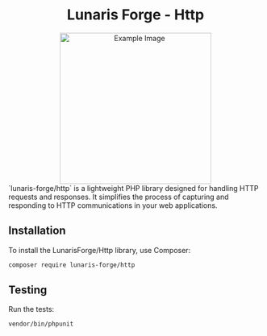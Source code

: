 
<div style="text-align: center;">
    <h1>Lunaris Forge - Http</h1>
    <img src="https://i.imgur.com/QrhQToR.jpeg" alt="Example Image" width="300"/>
</div>
`lunaris-forge/http` is a lightweight PHP library designed for handling HTTP requests and responses. It simplifies the
process of capturing and responding to HTTP communications in your web applications.

## Installation

To install the LunarisForge/Http library, use Composer:

```sh
composer require lunaris-forge/http
```

## Testing

Run the tests:

   ```sh
   vendor/bin/phpunit
   ```
